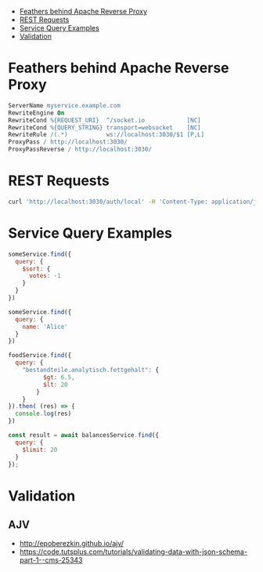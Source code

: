 - [Feathers behind Apache Reverse Proxy](##feathers-behind-apache-reverse-proxy)
- [REST Requests](#rest-requests)
- [Service Query Examples](#service-query-examples)
- [Validation](#validation)

# Feathers behind Apache Reverse Proxy

```apache
ServerName myservice.example.com
RewriteEngine On
RewriteCond %{REQUEST_URI}  ^/socket.io            [NC]
RewriteCond %{QUERY_STRING} transport=websocket    [NC]
RewriteRule /(.*)           ws://localhost:3030/$1 [P,L]
ProxyPass / http://localhost:3030/
ProxyPassReverse / http://localhost:3030/
```

# REST Requests

```bash
curl 'http://localhost:3030/auth/local' -H 'Content-Type: application/json' --data-binary '{ "email": "user1@example.com", "password": "foobar" }'
```

# Service Query Examples

```javascript
someService.find({
  query: {
    $sort: {
      votes: -1
    }
  }
})
```

```javascript
someService.find({
  query: {
    name: 'Alice'
  }
})
```

```javascript
foodService.find({
  query: {
    "bestandteile.analytisch.fettgehalt": {
          $gt: 6.5,
          $lt: 20
        }
    }
}).then( (res) => {
  console.log(res)
})
```

```javascript
const result = await balancesService.find({
  query: {
    $limit: 20
  }
});
```

# Validation

## AJV

- http://epoberezkin.github.io/ajv/
- https://code.tutsplus.com/tutorials/validating-data-with-json-schema-part-1--cms-25343
